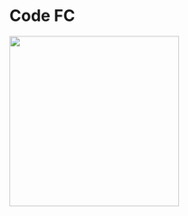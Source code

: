 # Code FC

<img src="https://user-images.githubusercontent.com/6145263/133796476-18b6a1d5-4997-4e20-b4b3-d62b22d1b97e.jpg" width="300"/>
